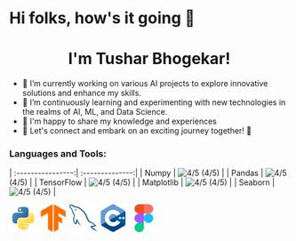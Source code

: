 # Hi folks, how's it going 👋
<div align="center">
  <h1>I'm Tushar Bhogekar! </h1>
</div>

- 🔭 I’m currently working on various AI projects to explore innovative solutions and enhance my skills.
- 🌱 I’m continuously learning and experimenting with new technologies in the realms of AI, ML, and Data Science.
- 💬 I'm happy to share my knowledge and experiences
- 🚀 Let's connect and embark on an exciting journey together! 🌟

### Languages and Tools:

| :----------------:| :--------------:|
| Numpy             | ![4/5](https://via.placeholder.com/15/98C379/000000?text=+) (4/5) |
| Pandas            | ![4/5](https://via.placeholder.com/15/98C379/000000?text=+) (4/5) |
| TensorFlow        | ![4/5](https://via.placeholder.com/15/98C379/000000?text=+) (4/5) |
| Matplotlib        | ![4/5](https://via.placeholder.com/15/98C379/000000?text=+) (4/5) |
| Seaborn           | ![4/5](https://via.placeholder.com/15/98C379/000000?text=+) (4/5) |


[<img src="https://raw.githubusercontent.com/devicons/devicon/master/icons/python/python-original.svg" alt="Python" width="50" height="50"/>](https://www.python.org/)
[<img src="https://raw.githubusercontent.com/devicons/devicon/master/icons/tensorflow/tensorflow-original.svg" alt="TensorFlow" width="50" height="50"/>](https://www.tensorflow.org/)
[<img src="https://raw.githubusercontent.com/devicons/devicon/master/icons/mysql/mysql-original.svg" alt="MySQL" width="50" height="50"/>](https://www.mysql.com/)
[<img src="https://raw.githubusercontent.com/devicons/devicon/master/icons/cplusplus/cplusplus-original.svg" alt="C++" width="50" height="50"/>](https://isocpp.org/)
[<img src="https://raw.githubusercontent.com/devicons/devicon/master/icons/figma/figma-original.svg" alt="Machine Learning" width="50" height="50"/>](https://www.tensorflow.org/)



  

